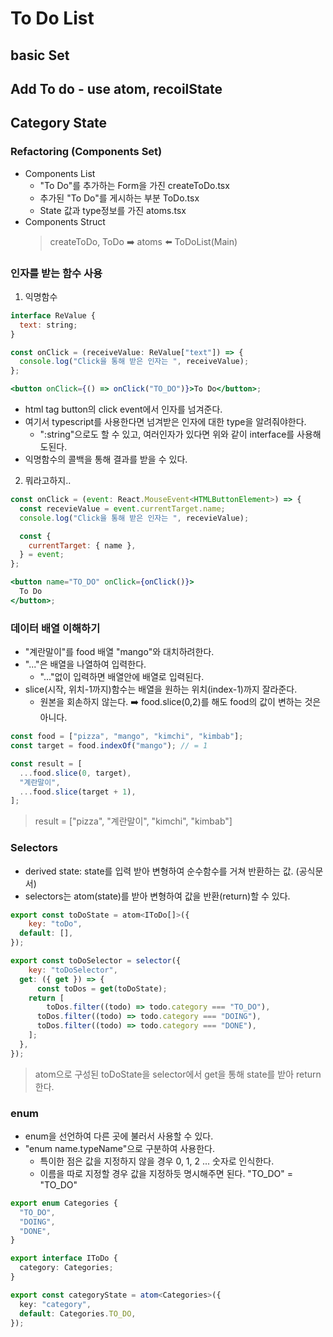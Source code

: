 # To Do List

## basic Set

## Add To do - use atom, recoilState

## Category State

### Refactoring (Components Set)

- Components List
  - "To Do"를 추가하는 Form을 가진 createToDo.tsx
  - 추가된 "To Do"를 게시하는 부분 ToDo.tsx
  - State 값과 type정보를 가진 atoms.tsx
- Components Struct
  > createToDo, ToDo ➡️ atoms ⬅️ ToDoList(Main)

### 인자를 받는 함수 사용

1. 익명함수

```jsx
interface ReValue {
  text: string;
}

const onClick = (receiveValue: ReValue["text"]) => {
  console.log("Click을 통해 받은 인자는 ", receiveValue);
};

<button onClick={() => onClick("TO_DO")}>To Do</button>;
```

- html tag button의 click event에서 인자를 넘겨준다.
- 여기서 typescript를 사용한다면 넘겨받은 인자에 대한 type을 알려줘야한다.
  - ":string"으로도 할 수 있고, 여러인자가 있다면 위와 같이 interface를 사용해도된다.
- 익명함수의 콜백을 통해 결과를 받을 수 있다.

2. 뭐라고하지..

```jsx
const onClick = (event: React.MouseEvent<HTMLButtonElement>) => {
  const recevieValue = event.currentTarget.name;
  console.log("Click을 통해 받은 인자는 ", recevieValue);

  const {
    currentTarget: { name },
  } = event;
};

<button name="TO_DO" onClick={onClick()}>
  To Do
</button>;
```

### 데이터 배열 이해하기

- "계란말이"를 food 배열 "mango"와 대치하려한다.
- "..."은 배열을 나열하여 입력한다.
  - "..."없이 입력하면 배열안에 배열로 입력된다.
- slice(시작, 위치-1까지)함수는 배열을 원하는 위치(index-1)까지 잘라준다.
  - 원본을 회손하지 않는다. ➡️ food.slice(0,2)를 해도 food의 값이 변하는 것은 아니다.

```js
const food = ["pizza", "mango", "kimchi", "kimbab"];
const target = food.indexOf("mango"); // = 1

const result = [
  ...food.slice(0, target),
  "계란말이",
  ...food.slice(target + 1),
];
```

> result = ["pizza", "계란말이", "kimchi", "kimbab"]

### Selectors

- derived state: state를 입력 받아 변형하여 순수함수를 거쳐 반환하는 값. (공식문서)
- selectors는 atom(state)를 받아 변형하여 값을 반환(return)할 수 있다.

```jsx
export const toDoState = atom<IToDo[]>({
    key: "toDo",
  default: [],
});

export const toDoSelector = selector({
    key: "toDoSelector",
  get: ({ get }) => {
      const toDos = get(toDoState);
    return [
        toDos.filter((todo) => todo.category === "TO_DO"),
      toDos.filter((todo) => todo.category === "DOING"),
      toDos.filter((todo) => todo.category === "DONE"),
    ];
  },
});
```

> atom으로 구성된 toDoState을 selector에서 get을 통해 state를 받아 return한다.

### enum

- enum을 선언하여 다른 곳에 불러서 사용할 수 있다.
- "enum name.typeName"으로 구분하여 사용한다.
  - 특이한 점은 값을 지정하지 않을 경우 0, 1, 2 ... 숫자로 인식한다.
  - 이름을 따로 지정할 경우 값을 지정하듯 명시해주면 된다.
    "TO_DO" = "TO_DO"

```ts
export enum Categories {
  "TO_DO",
  "DOING",
  "DONE",
}

export interface IToDo {
  category: Categories;
}

export const categoryState = atom<Categories>({
  key: "category",
  default: Categories.TO_DO,
});
```
